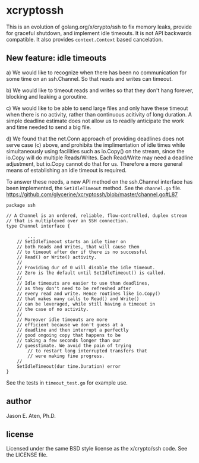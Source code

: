 # xcryptossh

This is an evolution of golang.org/x/crypto/ssh to fix memory leaks, provide for graceful shutdown, and implement idle timeouts. It is not API backwards compatible. It also provides `context.Context` based cancelation.

New feature: idle timeouts
--------------------------


a) We would like to recognize when there has been no communication for some time
   on an ssh.Channel. So that reads and writes can timeout.

b) We would like to timeout reads and writes so that they don't hang forever,
   blocking and leaking a goroutine.

c) We would like to be able to send large files and only have these timeout when
   there is no activity, rather than continuous acitivity of long duration.
   A simple deadline estimate does not allow us to readily anticipate the
   work and time needed to send a big file.

d) We found that the net.Conn approach of providing deadlines does not
   serve case (c) above, and prohibits the implimentation of idle
   times while simultaneously using facilities such as io.Copy() on
   the stream, since the io.Copy will do multiple Reads/Writes. Each
   Read/Write may need a deadline adjustment, but io.Copy cannot do
   that for us. Therefore a more general means of establishing an
   idle timeout is required.

To answer these needs, a new API method on the ssh.Channel interface has been implemented,
the `SetIdleTimeout` method. See the `channel.go` file. https://github.com/glycerine/xcryptossh/blob/master/channel.go#L87

~~~
package ssh

// A Channel is an ordered, reliable, flow-controlled, duplex stream
// that is multiplexed over an SSH connection.
type Channel interface {

        ...
	// SetIdleTimeout starts an idle timer on
	// both Reads and Writes, that will cause them
	// to timeout after dur if there is no successful
	// Read() or Write() activity.
	//
	// Providing dur of 0 will disable the idle timeout.
	// Zero is the default until SetIdleTimeout() is called.
	//
	// Idle timeouts are easier to use than deadlines,
	// as they don't need to be refreshed after
	// every read and write. Hence routines like io.Copy()
	// that makes many calls to Read() and Write()
	// can be leveraged, while still having a timeout in
	// the case of no activity.
	//
	// Moreover idle timeouts are more
	// efficient because we don't guess at a
	// deadline and then interrupt a perfectly
	// good ongoing copy that happens to be
	// taking a few seconds longer than our
	// guesstimate. We avoid the pain of trying
        // to restart long interrupted transfers that
        // were making fine progress.
	//
	SetIdleTimeout(dur time.Duration) error
}
~~~

See the tests in `timeout_test.go` for example use.

## author

Jason E. Aten, Ph.D.

## license

Licensed under the same BSD style license as the x/crypto/ssh code.
See the LICENSE file.
